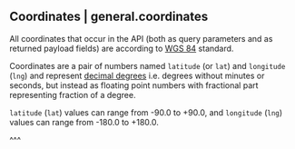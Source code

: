 ## Coordinates | general.coordinates

All coordinates that occur in the API (both as query parameters and as returned payload fields) are according to [WGS 84](https://en.wikipedia.org/wiki/World_Geodetic_System) standard.

Coordinates are a pair of numbers named `latitude` (or `lat`) and `longitude` (`lng`) and represent [decimal degrees](https://en.wikipedia.org/wiki/Decimal_degrees) i.e.  degrees without minutes or seconds, but instead as floating point numbers with fractional part representing fraction of a degree.

 `latitude` (`lat`) values can range from -90.0 to +90.0, and `longitude` (`lng`) values can range from -180.0 to +180.0.

^^^

